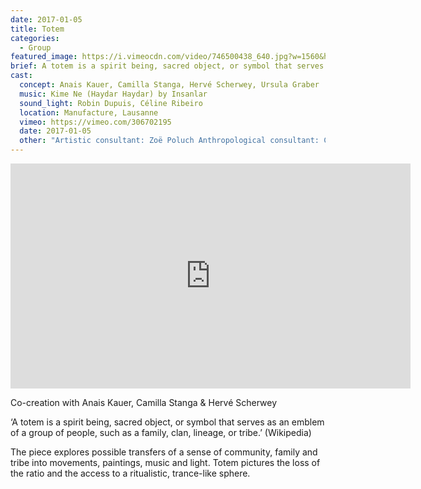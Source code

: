 ```yaml
---
date: 2017-01-05
title: Totem
categories:
  - Group
featured_image: https://i.vimeocdn.com/video/746500438_640.jpg?w=1560&h=940&fit=crop
brief: A totem is a spirit being, sacred object, or symbol that serves as an emblem of a group of people, such as a family, clan, lineage, or tribe.
cast:
  concept: Anais Kauer, Camilla Stanga, Hervé Scherwey, Ursula Graber
  music: Kime Ne (Haydar Haydar) by Insanlar
  sound_light: Robin Dupuis, Céline Ribeiro
  location: Manufacture, Lausanne
  vimeo: https://vimeo.com/306702195
  date: 2017-01-05
  other: "Artistic consultant: Zoë Poluch Anthropological consultant: Claire de Ribaupierre"
---
```


<center><iframe title="vimeo-player" src="https://player.vimeo.com/video/306702195" width="640" height="360" frameborder="0" allowfullscreen></iframe></center>

Co-creation with Anais Kauer, Camilla Stanga & Hervé Scherwey

‘A totem is a spirit being, sacred object, or symbol that serves as an emblem of a group of people, such as a family, clan, lineage, or tribe.’ (Wikipedia)

The piece explores possible transfers of a sense of community, family and tribe into movements, paintings, music and light. Totem pictures the loss of the ratio and the access to a ritualistic, trance-like sphere.

<!--[![Totem](https://i.vimeocdn.com/video/746500438_640.jpg)](https://player.vimeo.com/video/306702195)-->
